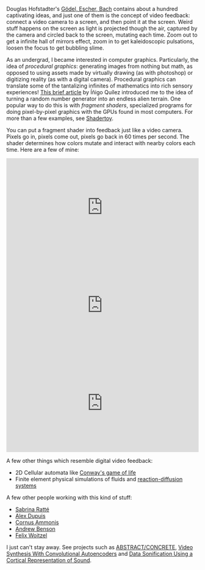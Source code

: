 <!--
.. title: Video Feedback
.. slug: video-feedback
.. date: 2017-01-11 22:08:22 UTC-05:00
.. tags: feedback, visual, video, generative, shader
.. category:
.. link:
.. description:
.. type: text
-->

Douglas Hofstadter's [Gödel, Escher, Bach](https://archive.org/details/GEBen_201404) contains about a hundred captivating ideas, and just one of them is the concept of video feedback: connect a video camera to a screen, and then point it at the screen. Weird stuff happens on the screen as light is projected though the air, captured by the camera and circled back to the screen, mutating each time. Zoom out to get a infinite hall of mirrors effect, zoom in to get kaleidoscopic pulsations, loosen the focus to get bubbling slime.

As an undergrad, I became interested in computer graphics. Particularly, the idea of *procedural graphics*: generating images from nothing but math, as opposed to using assets made by virtually drawing (as with photoshop) or digitizing reality (as with a digital camera). Procedural graphics can translate some of the tantalizing infinites of mathematics into rich sensory experiences! [This brief article](http://www.iquilezles.org/www/articles/warp/warp.htm) by Íñigo Quílez introduced me to the idea of turning a random number generator into an endless alien terrain. One popular way to do this is with *fragment shaders*, specialized programs for doing pixel-by-pixel graphics with the GPUs found in most computers. For more than a few examples, see [Shadertoy](https://www.shadertoy.com/).  

You can put a fragment shader into feedback just like a video camera. Pixels go in, pixels come out, pixels go back in 60 times per second. The shader determines how colors mutate and interact with nearby colors each time. Here are a few of mine:

<iframe width="100%" height="256" frameborder="0" src="https://www.shadertoy.com/embed/4d2BRm?gui=true&t=10&paused=true&muted=false" allowfullscreen></iframe>
<iframe width="100%" height="256" frameborder="0" src="https://www.shadertoy.com/embed/lt2yz3?gui=true&t=10&paused=true&muted=false" allowfullscreen></iframe>
<iframe width="100%" height="256" frameborder="0" src="https://www.shadertoy.com/embed/lsBcRK?gui=true&t=10&paused=true&muted=false" allowfullscreen></iframe>

A few other things which resemble digital video feedback:

- 2D Cellular automata like [Conway's game of life](http://golly.sourceforge.net/)
- Finite element physical simulations of fluids and [reaction-diffusion systems](https://pmneila.github.io/jsexp/grayscott/)

A few other people working with this kind of stuff:

- [Sabrina Ratté](http://sabrinaratte.com/)
- [Alex Dupuis](http://alexanderdupuis.com/)
- [Cornus Ammonis](https://twitter.com/cornusammonis)
- [Andrew Benson](https://pixlpa.com/)
- [Felix Woitzel](https://twitter.com/Flexi23)

I just can't stay away. See projects such as [ABSTRACT/CONCRETE](../abstract-concrete/), [Video Synthesis With Convolutional Autoencoders](../convnet-video-feedback/) and [Data Sonification Using a Cortical Representation of Sound](../cortical-sonification).
